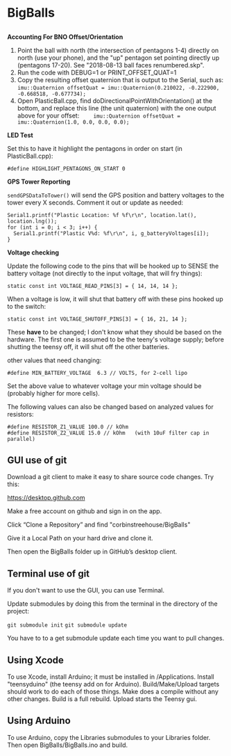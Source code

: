 # BigBalls

##

**Accounting For BNO Offset/Orientation**

1. Point the ball with north (the intersection of pentagons 1-4) directly on north (use your phone), and the "up" pentagon set pointing directly up (pentagons 17-20). See "2018-08-13 ball faces renumbered.skp".
2. Run the code with DEBUG=1 or PRINT_OFFSET_QUAT=1
3. Copy the resulting offset quaternion that is output to the Serial, such as: ``imu::Quaternion offsetQuat = imu::Quaternion(0.210022, -0.222900, -0.668518, -0.677734);``
4. Open PlasticBall.cpp, find doDirectionalPointWithOrientation() at the bottom, and replace this line (the unit quaternion) with the one output above for your offset:
``    imu::Quaternion offsetQuat = imu::Quaternion(1.0, 0.0, 0.0, 0.0);``

**LED Test**

Set this to have it highlight the pentagons in order on start (in PlasticBall.cpp):

```// If this is 1, we will do a test on the start and highlight each pentagon in order so you can verify it
#define HIGHLIGHT_PENTAGONS_ON_START 0
```


**GPS Tower Reporting**

``sendGPSDataToTower()`` will send the GPS position and battery voltages to the tower every X seconds. Comment it out or update as needed:

```
Serial1.printf("Plastic Location: %f %f\r\n", location.lat(), location.lng());
for (int i = 0; i < 3; i++) {
  Serial1.printf("Plastic V%d: %f\r\n", i, g_batteryVoltages[i]);
}
```

**Voltage checking**

Update the following code to the pins that will be hooked up to SENSE the battery voltage (not directly to the input voltage, that will fry things):

`static const int VOLTAGE_READ_PINS[3] = { 14, 14, 14 };`

When a voltage is low, it will shut that battery off with these pins hooked up to the switch:

`static const int VOLTAGE_SHUTOFF_PINS[3] = { 16, 21, 14 };`

These **have** to be changed; I don't know what they should be based on the hardware. The first one is assumed to be the teeny's voltage supply; before shutting the teensy off, it will shut off the other batteries.

other values that need changing:

`#define MIN_BATTERY_VOLTAGE  6.3 // VOLTS, for 2-cell lipo`

Set the above value to whatever voltage your min voltage should be (probably higher for more cells).

The following values can also be changed based on analyzed values for resistors:

```#define REF_VOLTAGE 3.3 // TODO: this could be measured
#define RESISTOR_Z1_VALUE 100.0 // kOhm
#define RESISTOR_Z2_VALUE 15.0 // kOhm   (with 10uF filter cap in parallel)
```





## GUI use of git

Download a git client to make it easy to share source code changes. Try this:

https://desktop.github.com

Make a free account on github and sign in on the app.

Click “Clone a Repository” and find "corbinstreehouse/BigBalls"

Give it a Local Path on your hard drive and clone it.

Then open the BigBalls folder up in GitHub’s desktop client.





## Terminal use of git

If you don't want to use the GUI, you can use Terminal.

Update submodules by doing this from the terminal in the directory of the project:

`git submodule init`
`git submodule update`

You have to to a get submodule update each time you want to pull changes.

## Using Xcode

To use Xcode, install Arduino; it must be installed in /Applications. Install "teensyduino" (the teensy add on for Arduino). Build/Make/Upload targets should work to do each of those things. Make does a compile without any other changes. Build is a full rebuild. Upload starts the Teensy gui.

## Using Arduino

To use Arduino, copy the Libraries submodules to your Libraries folder. Then open BigBalls/BigBalls.ino and build.

